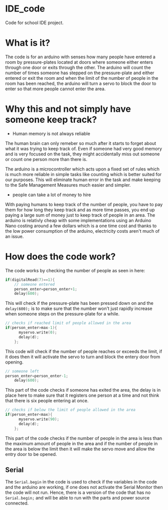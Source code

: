 # IDE_code
Code for school IDE project.


# What is it?
The code is for an arduino with senses how many people have entered a room by pressure-plates located at doors where someone either enters through one door or exits through the other. The arduino will count the number of times someone has stepped on the pressure-plate and either entered or exit the room and when the limit of the number of people in the room has been reached, the arduino will turn a servo to block the door to enter so that more people cannot enter the area.


# Why this and not simply have someone keep track?
* Human memory is not always reliable


The human brain can only remeber so much after it starts to forget about what it was trying to keep track of. Even if someone had very good memory and is very focused on the task, they might accidentally miss out someone or count one person more than there is.

The arduino is a microcontroller which acts upon a fixed set of rules which is much more reliable in simple tasks like counting which is better suited for our purposes. This will eliminate human error in the task and make keeping to the Safe Management Measures much easier and simpler.


* people can take a lot of money to hire


With paying humans to keep track of the number of people, you have to pay them for how long they keep track and as more time passes, you end up paying a large sum of money just to keep track of people in an area. The arduino is relativly cheap with some implementations using an Arduino Nano costing around a few dollars which is a one time cost and thanks to the low power consumption of the arduino, electricity costs aren't much of an issue.


# How does the code work?
The code works by checking the number of people as seen in here:


```objectivec
if(digitalRead(7)==1){
    // someone entered
    person_enter=person_enter+1; 
    delay(600);
```


This will check if the pressure-plate has been pressed down on and the `delay(600);` is to make sure that the number won't just rapidly increase when someone steps on the pressure-plate for a while.


```objectivec
// checks if reached limit of people allowed in the area
if(person_enter>max-1){      
      myservo.write(0);
      delay(d);
    };
 ```


This code will check if the number of people reaches or exceeds the limit, if it does then it will activate the servo to turn and block the entery door from opening.


```objectivec
// someone left
person_enter=person_enter-1; 
    delay(600);
```


This part of the code checks if someone has exited the area, the delay is in place here to make sure that it registers one person at a time and not think that there is six people entering at once.



```objectivec
// checks if below the limit of people allowed in the area
if(person_enter<max){        
      myservo.write(90);
      delay(d);
    };
```

This part of the code checks if the number of people in the area is less than the maximum amount of people in the area and if the number of people in the area is below the limit then it will make the servo move and allow the entry door to be opened.



## Serial
The ```Serial.begin``` in the code is used to check if the variables in the code and the arduino are working, if one does not activate the Serial Monitor then the code will not run. Hence, there is a version of the code that has no `Serial.begin;` and will be able to run with the parts and power source connected.
